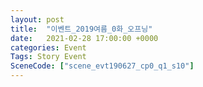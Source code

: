 ```yaml
---
layout: post
title:  "이벤트_2019여름_0화_오프닝"
date:   2021-02-28 17:00:00 +0000
categories: Event
Tags: Story Event
SceneCode: ["scene_evt190627_cp0_q1_s10"]
---
```

